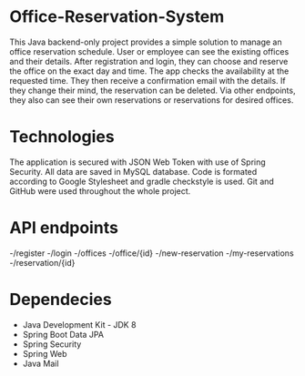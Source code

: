 # Office-Reservation-System

This Java backend-only project provides a simple solution to manage an office reservation schedule. User or employee can see the existing offices and their details. After registration and login, they can choose and reserve the office on the exact day and time. The app checks the availability at the requested time. They then receive a confirmation email with the details. If they change their mind, the reservation can be deleted. Via other endpoints, they also can see their own reservations or reservations for desired offices.

# Technologies

The application is secured with JSON Web Token with use of Spring Security. All data are saved in MySQL database. Code is formated according to Google Stylesheet and gradle checkstyle is used.
Git and GitHub were used throughout the whole project. 

# API endpoints
-/register
-/login
-/offices
-/office/{id}
-/new-reservation
-/my-reservations
-/reservation/{id}

# Dependecies
- Java Development Kit - JDK 8
- Spring Boot Data JPA
- Spring Security
- Spring Web
- Java Mail
